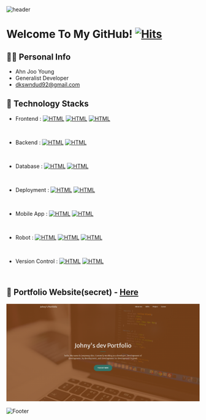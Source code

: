 ![header](https://capsule-render.vercel.app/api?type=shark&color=auto&height=50&section=header&text=✨&fontSize=20)

# Welcome To My GitHub! [![Hits](https://hits.seeyoufarm.com/api/count/incr/badge.svg?url=https%3A%2F%2Fgithub.com%2Fdkswndud1992%2F&count_bg=%233BFF8C&title_bg=%23FF9C45&icon=github.svg&icon_color=%23000000&title=hits&edge_flat=false)](https://github.com/dkswndud1992)

## 🙋‍♂️ Personal Info
- Ahn Joo Young
- Generalist Developer
- dkswndud92@gmail.com


## 🔨 Technology Stacks
- Frontend :
<span>[![HTML](https://img.shields.io/badge/JavaScript-dbab09?style=flat&logo=javascript&logoColor=white)](https://en.wikipedia.org/wiki/JavaScript)</span>
<span>[![HTML](https://img.shields.io/badge/VueJS-01DFA5?style=flat&logo=vuedotjs&logoColor=white)](https://vuejs.org)</span>
<span>[![HTML](https://img.shields.io/badge/ReactJS-00FFFF?style=flat&logo=react&logoColor=black)](https://react.dev)</span>
<br/>

- Backend :
<span>[![HTML](https://img.shields.io/badge/Spring-0776pB?style=flat&logo=spring&logoColor=white)](https://spring.io)</span>
<span>[![HTML](https://img.shields.io/badge/NodeJS-dbab09?style=flat&logo=nodedotjs&logoColor=white)](https://nodejs.org)</span>
<br/>

- Database :
<span>[![HTML](https://img.shields.io/badge/PostgreSQL-336791?style=flat&logo=postgresql&logoColor=white)](https://www.postgresql.org)</span>
<span>[![HTML](https://img.shields.io/badge/MariaDB-0B3B39?style=flat&logo=mariadb&logoColor=white)](https://mariadb.org)</span>
<br/>

- Deployment :
<span>[![HTML](https://img.shields.io/badge/Firebase-FFCA28?style=flat&logo=heroku&logoColor=white)](https://firebase.google.com)</span>
<span>[![HTML](https://img.shields.io/badge/Docker-00FFFF?style=flat&logo=docker&logoColor=white)](https://www.docker.com)</span>
<br/>

- Mobile App :
<span>[![HTML](https://img.shields.io/badge/Flutter-61dafb?style=flat&logo=flutter&logoColor=white)](https://flutter.dev)</span>
<span>[![HTML](https://img.shields.io/badge/Kotlin-FFCA28?style=flat&logo=kotlin&logoColor=white)](https://kotlinlang.org)</span>
<br/>

- Robot :
<span>[![HTML](https://img.shields.io/badge/C++-0000ff?style=flat&logo=cplusplus&logoColor=white)](https://learn.microsoft.com/cpp)</span>
<span>[![HTML](https://img.shields.io/badge/Python-ffff00?style=flat&logo=python&logoColor=white)](https://www.python.org)</span>
<span>[![HTML](https://img.shields.io/badge/ROS-ff0000?style=flat&logo=ros&logoColor=white)](https://www.ros.org)</span>
<br/>

- Version Control :
<span>[![HTML](https://img.shields.io/badge/Git-f09092?style=flat&logo=git&logoColor=white)](https://git-scm.com)</span>
<span>[![HTML](https://img.shields.io/badge/GitHub-181717?style=flat&logo=github&logoColor=white)](https://github.com)</span>
<br/>

## 📝 Portfolio Website(secret) - <a href="https://my-secret-portfolio.web.app">Here</a>
[![image](https://raw.githubusercontent.com/dkswndud1992/dkswndud1992/main/web/portfolio_img.PNG)](https://my-secret-portfolio.web.app)

![Footer](https://capsule-render.vercel.app/api?type=waving&color=auto&height=200&section=footer&text=⛵️_keep_going&fontSize=88)
